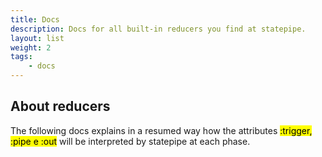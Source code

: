 ```yaml
---
title: Docs
description: Docs for all built-in reducers you find at statepipe.
layout: list
weight: 2
tags:
    - docs
---
```


## About reducers

The following docs explains in a resumed way how the attributes <mark>:trigger, :pipe e :out</mark> will be interpreted by statepipe at each phase.

